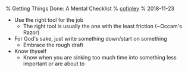 % Getting Things Done: A Mental Checklist
% [cofinley](https://github.com/cofinley)
% 2018-11-23

- Use the right tool for the job
	- The right tool is usually the one with the least friction (~Occam's Razor)
- For God's sake, just write something down/start on something
	- Embrace the rough draft
- Know thyself
    - Know when you are sinking too much time into something less important or are about to
